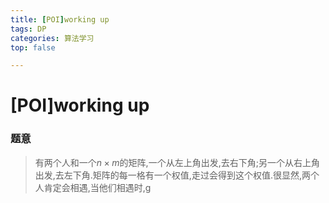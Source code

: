 ```yaml
---
title: [POI]working up
tags: DP
categories: 算法学习
top: false

---
```

# [POI]working up
### 题意
> 有两个人和一个$n \times m$的矩阵,一个从左上角出发,去右下角;另一个从右上角出发,去左下角.矩阵的每一格有一个权值,走过会得到这个权值.很显然,两个人肯定会相遇,当他们相遇时,g
<!--stackedit_data:
eyJoaXN0b3J5IjpbLTEwNDIyMTgzLDgzMTEyNzYzOF19
-->